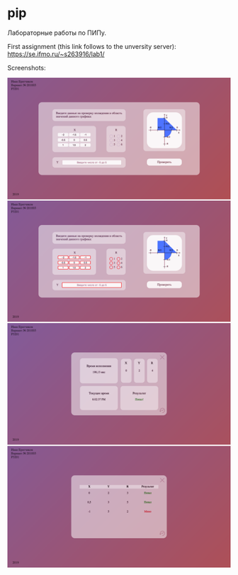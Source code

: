 # pip
Лабораторные работы по ПИПу.

First assignment (this link follows to the unversity server): https://se.ifmo.ru/~s263916/lab1/

Screenshots:

![Alt text](screenshots/1.png?raw=true "Title")
![Alt text](screenshots/2.png?raw=true "Title")
![Alt text](screenshots/3.png?raw=true "Title")
![Alt text](screenshots/4.png?raw=true "Title")

